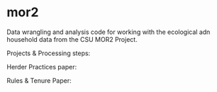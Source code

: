 # mor2
Data wrangling and analysis code for working with the ecological adn household data from the CSU MOR2 Project.

Projects & Processing steps:

Herder Practices paper:


Rules & Tenure Paper:



